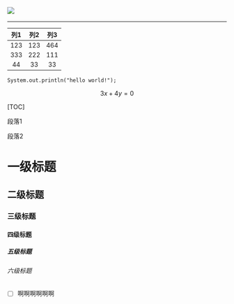 ![](\assets\images\_01-_0001.png)

[^1]: 这是一个脚注

[百度]: www.baidu.com	"百度网站"

------

| 列1  | 列2  | 列3  |
| :--: | :--: | :--: |
| 123  | 123  | 464  |
| 333  | 222  | 111  |
|  44  |  33  |  33  |

```
System.out.println("hello world!");
```

$$
3x + 4y = 0
$$

[TOC]

段落1

段落2



# 一级标题



## 二级标题

### 三级标题

#### 四级标题

##### 五级标题

###### 六级标题

- [ ] 啊啊啊啊啊啊
